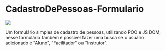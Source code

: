 # CadastroDePessoas-Formulario

<a href="https://cadastro-de-pessoas-formulario.vercel.app/" target="_blank"><img src="https://img.shields.io/badge/website-ff0077?style=for-the-badge&logo=About.me&logoColor=white" target="_blank"></a> 


Um formulário simples de cadastro de pessoas, utilizando POO e JS DOM, nesse formulário também é possível fazer uma busca se o usuário adicionado é "Aluno", "Facilitador" ou "Instrutor".
